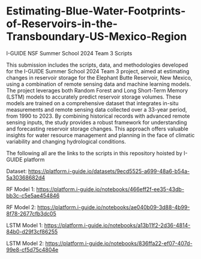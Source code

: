 # Estimating-Blue-Water-Footprints-of-Reservoirs-in-the-Transboundary-US-Mexico-Region
I-GUIDE NSF Summer School 2024 Team 3 Scripts

This submission includes the scripts, data, and methodologies developed for the I-GUIDE Summer School 2024 Team 3 project, aimed at estimating changes in reservoir storage for the Elephant Butte Reservoir, New Mexico, using a combination of remote sensing data and machine learning models. The project leverages both Random Forest and Long Short-Term Memory (LSTM) models to accurately predict reservoir storage volumes. These models are trained on a comprehensive dataset that integrates in-situ measurements and remote sensing data collected over a 33-year period, from 1990 to 2023. By combining historical records with advanced remote sensing inputs, the study provides a robust framework for understanding and forecasting reservoir storage changes. This approach offers valuable insights for water resource management and planning in the face of climatic variability and changing hydrological conditions.

The following all are the links to the scripts in this repository hoisted by I-GUIDE platform

 Dataset: https://platform.i-guide.io/datasets/9ecd5525-a699-48a6-b54a-5a30368682d4

 RF Model 1: https://platform.i-guide.io/notebooks/466eff2f-ee35-43db-bb3c-c5e5ae454846

 RF Model 2: https://platform.i-guide.io/notebooks/ae040b09-3d88-4b99-8f78-2677cfb3dc05

 LSTM Model 1: https://platform.i-guide.io/notebooks/a13b11f2-2d36-4814-84b0-d29f3cf86255

 LSTM Model 2: https://platform.i-guide.io/notebooks/836ffa22-ef07-407d-99e8-cf5d75c4804e
